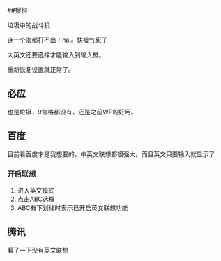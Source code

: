 ##搜狗

垃圾中的战斗机

连一个海都打不出！hai。快被气死了

大英文还要选择才能输入到输入框。

重新恢复设置就正常了。

## 必应

也是垃圾，9宫格都没有。还是之前WP的好用。


## 百度

目前看百度才是我想要的，中英文联想都很强大。而且英文只要输入就显示了

### 开启联想

1. 进入英文模式
1. 点击ABC选框
1. ABC有下划线时表示已开启英文联想功能

## 腾讯

看了一下没有英文联想

